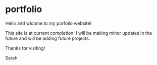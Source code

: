 # portfolio
 
 
 Hello and wlcome to my porfolio website!
 
 This site is at current completion. I will be making minor updates in the future and will be adding future projects.
 
 Thanks for visiting!
 
 Sarah
